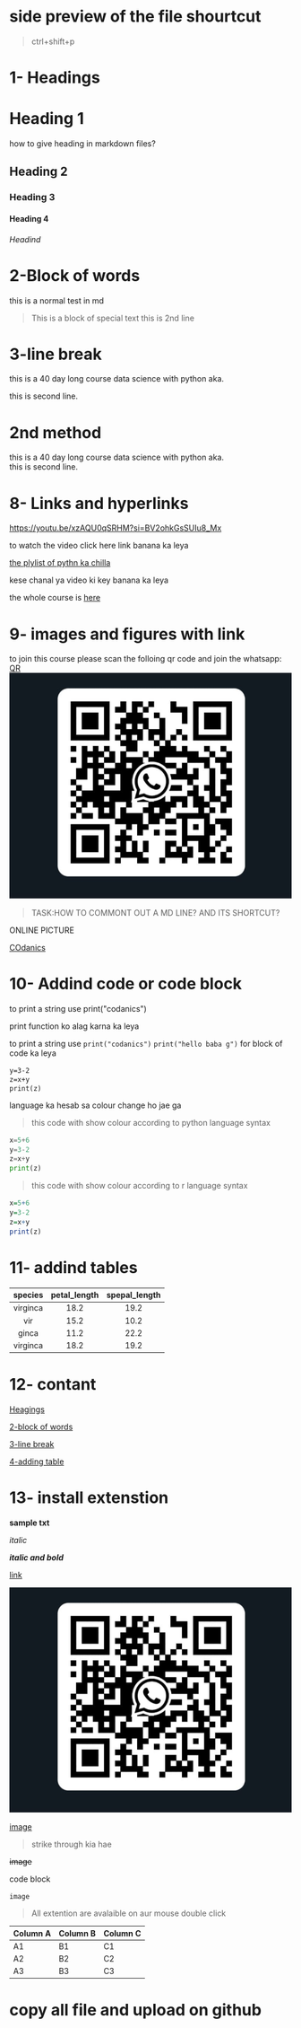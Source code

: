 # side preview of the file shourtcut
>ctrl+shift+p
# 1- Headings

#  Heading 1
how to give heading in markdown files?

##  Heading 2
### Heading 3
#### Heading 4
###### Headind

# 2-Block of words 
this is a normal test in md

> This is a block of special text
> this is 2nd line
 # 3-line break
 this is a 40 day long course data science with python aka. 
 
 this is second line.

# 2nd method
 this is a 40 day long course data science with python aka.\
this is second line.

# 8- Links and hyperlinks

<https://youtu.be/xzAQU0qSRHM?si=BV2ohkGsSUIu8_Mx>

to watch the video click here link banana ka leya

[the plylist of pythn ka chilla](https://youtu.be/xzAQU0qSRHM?si=BV2ohkGsSUIu8_Mx)

kese chanal ya video ki key banana ka leya 


[codanics youtube chanal]:https://youtu.be/xzAQU0qSRHM?si=BV2ohkGsSUIu8_Mx
the whole course is [here][codanics youtube chanal]

# 9- images and figures with link
to join this course please scan the folloing qr code and join the whatsapp:
[QR](qr.png)
![QR](qr.png)

> TASK:HOW TO COMMONT OUT A MD LINE? AND ITS SHORTCUT?

ONLINE PICTURE

[COdanics](https://www.google.com/search?sca_esv=fc4b81c41d7ac4c9&rlz=1C1BNSD_enPK1100PK1100&sxsrf=ACQVn0_b7gp33JwntOzbduGlQZ39zpnwEw:1714152627468&q=codanics&uds=AMwkrPsm7OC6wr_wb2psDRJUVbCqdiVNfUjnYfU-GbTL16rjqhvvv35ofDTW6Fa81Oo7k3OzLajurQOpr0CQMHyl4jc6XL9bXQJzLbvsYDwSCEfeNmjBFVqXCAlSJYx1vQaTpIySQcE-eN_S-d3O3lmZZ58qZ0lhKQeDZuwNjOCqrXOtQoQoDpWMDbdth_XI_RbDdCotQ9h-vuwpL9lUjtMHKqjd07xQ5EPIgwxqEPzOU2s5DL9G-2WsEJfBlky9xVXCnn63BpgSgfhWj_isU0yYCNhoDCN2ew&udm=2&prmd=ivnsbz&sa=X&ved=2ahUKEwiBvs2TtOCFAxUrXmwGHTQLBTAQtKgLegQIHBAB&biw=770&bih=688&dpr=1.25#vhid=-3KVuJG-Yk6cOM&vssid=mosaic)

# 10- Addind code or code block
to print a string use print("codanics")

print function ko alag karna ka leya

to print a string use `print("codanics")`
`print("hello baba g")`
for block of code ka leya
```x=5+6
y=3-2
z=x+y
print(z)
```
language ka hesab sa colour change ho jae ga

>this code with show colour according to python language syntax
```python
x=5+6
y=3-2
z=x+y
print(z)
```
>this code with show colour according to r language syntax
```r
x=5+6
y=3-2
z=x+y
print(z)
```
# 11- addind tables
| species |petal_length|spepal_length|
| :-------: | :------: | :------:|
|virginca | 18.2 | 19.2|
|vir| 15.2 | 10.2|
|ginca | 11.2 | 22.2|
|virginca | 18.2 | 19.2|

# 12- contant
[Heagings](#1--headings)

[2-block of words](#2-block-of-words)

[3-line break](#3-line-break)

[4-adding table](#11--addind-tables)
# 13- install extenstion
**sample txt**

_italic_

**_italic and bold_**

[link](https://youtu.be/xzAQU0qSRHM?si=kPGQfs3cKh9CRSCv)

![image](qr.png)

[image](qr.png)

>strike through kia hae

~~image~~

code block

```
image
```
> All extention are avalaible on aur mouse double click


Column A | Column B | Column C
---------|----------|---------
 A1 | B1 | C1
 A2 | B2 | C2
 A3 | B3 | C3

 # copy all file and upload on github
